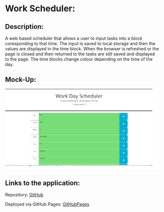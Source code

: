 # Work Scheduler: 

## Description:
A web based scheduler that allows a user to input tasks into a block coresponding to that time. The input is saved
to local storage and then the values are displayed in the time block. When the browser is refreshed or the page is closed and then returned to the tasks are still saved and displayed to the page. The time blocks change colour depending on the time of the day.


## Mock-Up:

![Application Landing Page](/Assets/mockup.png)



## Links to the application:
Repository: [GitHub](https://github.com/stanno03/WorkScheduler)

Deployed via GitHub Pages: [GitHubPages](https://stanno03.github.io/WorkScheduler/)
